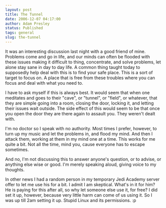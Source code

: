 ```yaml
---
layout: post
title: The Tunnel
date: 2006-12-07 04:17:00
author: Adam Presley
status: Published
tags: general
slug: the-tunnel
---
```

It was an interesting discussion last night with a good friend of mine.
Problems come and go in life, and our minds can often be flooded with
these issues making it difficult to thing, concentrate, and solve
problems, let alone stay sane in day to day life. A common thing taught
today to supposedly help deal with this is to find your safe place. This
is a sort of target to focus on. A place that is free from these
troubles where you can focus and deal with what you need to.

I have to ask myself if this is always best. It would seem that when one
meditates and goes to their "cave", or "tunnel", or "field", or
whatever, that they are simple going into a room, closing the door,
locking it, and letting their issues wait outside. The side effect of
this would seem to be that once you open the door they are there again
to assault you. They weren't dealt with.

I'm no doctor so I speak with no authority. Most times I prefer,
however, to turn up my music and let the problems in, and flood my mind.
And then I attack them, working at them in my mind one at a time. This
works for me quite a bit. Not all the time, mind you, cause everyone has
to escape sometimes.

And no, I'm not discussing this to answer anyone's question, or to
advise, or anything else wise or good. I'm merely speaking aloud, giving
voice to my thoughts.

In other news I had a random person in my temporary
Jedi Academy server offer to let me use his for a bit. I admit I am
skeptical. What's in it for him? He is paying for this after all, so why
let someone else use it, for free? I did set it up, however, because
very little harm can come of us using it. So I was up till 2am setting
it up. Stupid Linux and its permissions. :p
